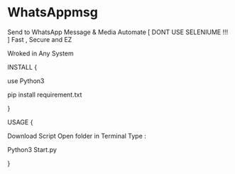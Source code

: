 # WhatsAppmsg
Send to WhatsApp Message &amp; Media  Automate [ DONT USE SELENIUME !!! ]  Fast , Secure and EZ 

Wroked in Any System

INSTALL {

use Python3 

pip install requirement.txt

}

USAGE {


Download Script 
Open folder in Terminal
Type :

Python3 Start.py


}
